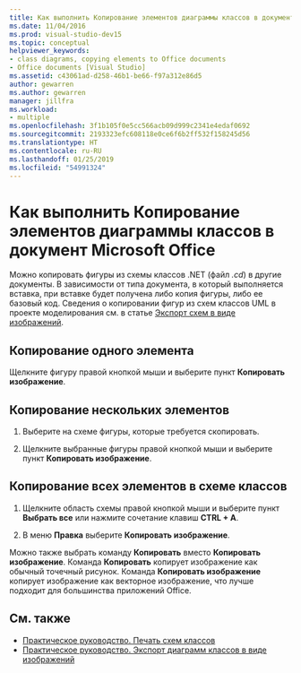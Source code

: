 ```yaml
---
title: Как выполнить Копирование элементов диаграммы классов в документ Microsoft Office (конструктор классов)
ms.date: 11/04/2016
ms.prod: visual-studio-dev15
ms.topic: conceptual
helpviewer_keywords:
- class diagrams, copying elements to Office documents
- Office documents [Visual Studio]
ms.assetid: c43061ad-d258-46b1-be66-f97a312e86d5
author: gewarren
ms.author: gewarren
manager: jillfra
ms.workload:
- multiple
ms.openlocfilehash: 3f1b105f0e5cc566acb09d999c2341e4edaf0692
ms.sourcegitcommit: 2193323efc608118e0ce6f6b2ff532f158245d56
ms.translationtype: HT
ms.contentlocale: ru-RU
ms.lasthandoff: 01/25/2019
ms.locfileid: "54991324"
---
```

# <a name="how-to-copy-class-diagram-elements-to-a-microsoft-office-document"></a>Как выполнить Копирование элементов диаграммы классов в документ Microsoft Office

Можно копировать фигуры из схемы классов .NET (файл *.cd*) в другие документы. В зависимости от типа документа, в который выполняется вставка, при вставке будет получена либо копия фигуры, либо ее базовый код. Сведения о копировании фигур из схем классов UML в проекте моделирования см. в статье [Экспорт схем в виде изображений](../../modeling/export-diagrams-as-images.md).

## <a name="copy-a-single-element"></a>Копирование одного элемента

Щелкните фигуру правой кнопкой мыши и выберите пункт **Копировать изображение**.

## <a name="copy-several-elements"></a>Копирование нескольких элементов

1.  Выберите на схеме фигуры, которые требуется скопировать.

2.  Щелкните выбранные фигуры правой кнопкой мыши и выберите пункт **Копировать изображение**.

## <a name="copy-all-the-elements-in-a-class-diagram"></a>Копирование всех элементов в схеме классов

1.  Щелкните область схемы правой кнопкой мыши и выберите пункт **Выбрать все** или нажмите сочетание клавиш **CTRL + A**.

2.  В меню **Правка** выберите **Копировать изображение**.

Можно также выбрать команду **Копировать** вместо **Копировать изображение**. Команда **Копировать** копирует изображение как обычный точечный рисунок. Команда **Копировать изображение** копирует изображение как векторное изображение, что лучше подходит для большинства приложений Office.

## <a name="see-also"></a>См. также

- [Практическое руководство. Печать схем классов](how-to-print-class-diagrams.md)
- [Практическое руководство. Экспорт диаграмм классов в виде изображений](how-to-export-class-diagrams-as-images.md)
